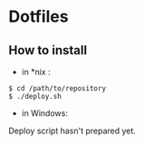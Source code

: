# Dotfiles
## How to install
* in *nix :

```
$ cd /path/to/repository
$ ./deploy.sh
```

* in Windows:

Deploy script hasn't prepared yet.
